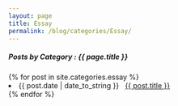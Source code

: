 ```yaml
---
layout: page
title: Essay
permalink: /blog/categories/Essay/
---
```


<h5> Posts by Category : {{ page.title }} </h5>

<div class="card">
{% for post in site.categories.essay %}
 <li class="category-posts"><span>{{ post.date | date_to_string }}</span> &nbsp; <a href="{{ post.url }}">{{ post.title }}</a></li>
{% endfor %}
</div>